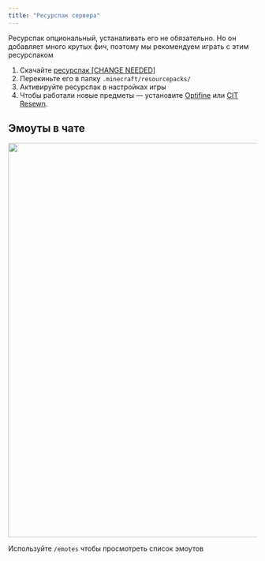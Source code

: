 ```yaml
---
title: "Ресурспак сервера"
---
```


Ресурспак опциональный, устаналивать его не обязательно. Но он добавляет много крутых фич, поэтому мы рекомендуем играть с этим ресурспаком

1. Скачайте [ресурспак [CHANGE NEEDED]](https://new-link)
2. Перекиньте его в папку `.minecraft/resourcepacks/`
3. Активируйте ресурспак в настройках игры
4. Чтобы работали новые предметы — установите [Optifine](https://optifine.net/home) или [CIT Resewn](https://modrinth.com/mod/cit-resewn/versions). 

## Эмоуты в чате

<img src="https://github.com/digitaldrugstech/prdx-wiki/blob/main/assets/resources/emotes.webp?raw=true" style="width: 800px"/>

Используйте `/emotes` чтобы просмотреть список эмоутов

[//]: # (## Другие фичи ресурспака)

[//]: # ()
[//]: # (*скоро дополним скриншотами* )

[//]: # ()
[//]: # (- Новые предметы по переименованию от [Климки]&#40;https://vk.com/klimker211&#41;: Много разной еды, напитки, наручники)

[//]: # (- Встроенный ресурспак [КСЭПСП]&#40;https://vk.com/ksepsp&#41; от FInch_94 и Not_A_Whale. Добавляет более 1800 предметов по переименованию. Посмотреть предметы можно и скачать оригинальный пак можно [тут]&#40;https://drive.google.com/file/d/1zOkplWss9fNXjJ9LWfUR0NQ5dT_SkdFY/view&#41;. Часть предметов вырезана: энтити, техника, предметы из других вселенных, и другие предметы, которые показались нам лишними)

[//]: # (- Тотемы и куклы со скинами игроков: [Plasmo Totems]&#40;https://discord.gg/pSSDSXBmtA&#41;)

[//]: # (- Логотип и иконки в табе. Иконки рисовал [Venterok]&#40;https://twitter.com/venterrok&#41;, логотип [UnRoman]&#40;https://vk.com/beestarts&#41;)